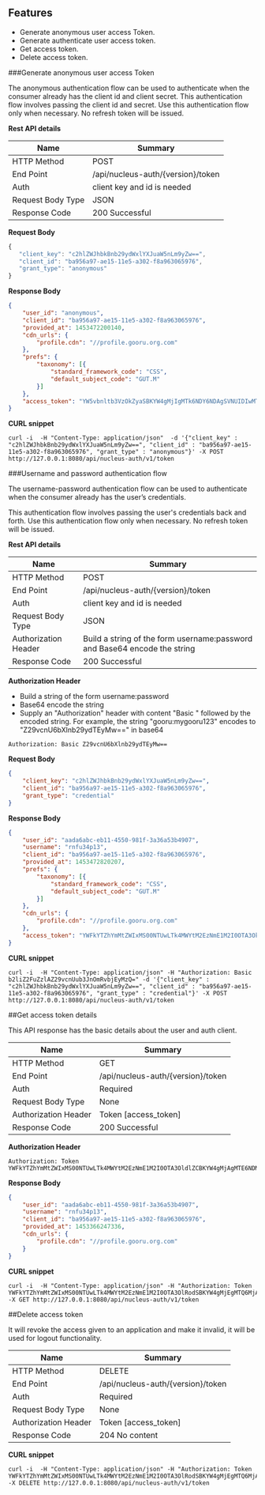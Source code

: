 Features
----------
- Generate anonymous user access Token.
- Generate authenticate user access token.
- Get access token.
- Delete access token.


###Generate anonymous user access Token

   The anonymous authentication flow can be used to authenticate when the consumer already has the client id and client secret.
   This authentication flow involves passing the client id and secret. Use this authentication flow only when necessary. No refresh token will be issued.

**Rest API details**

| Name | Summary |
|------------------------|--------|
| HTTP Method | POST |
| End Point | /api/nucleus-auth/{version}/token |
| Auth | client key and id is needed |
| Request Body Type | JSON |
| Response Code | 200 Successful |

**Request Body**

```javascript
{
   "client_key": "c2hlZWJhbkBnb29ydWxlYXJuaW5nLm9yZw==",
   "client_id": "ba956a97-ae15-11e5-a302-f8a963065976",
   "grant_type": "anonymous"
}
```

**Response Body**

```json
{
    "user_id": "anonymous",
    "client_id": "ba956a97-ae15-11e5-a302-f8a963065976",
    "provided_at": 1453472200140,
    "cdn_urls": {
        "profile.cdn": "//profile.gooru.org.com"
    },
    "prefs": {
        "taxonomy": [{
            "standard_framework_code": "CSS",
            "default_subject_code": "GUT.M"
        }]
    },
    "access_token": "YW5vbnltb3VzOkZyaSBKYW4gMjIgMTk6NDY6NDAgSVNUIDIwMTY6MTQ1MzQ3MjIwMDE0MA=="
}
```

**CURL snippet**

```
curl -i  -H "Content-Type: application/json"  -d '{"client_key" : "c2hlZWJhbkBnb29ydWxlYXJuaW5nLm9yZw==", "client_id" : "ba956a97-ae15-11e5-a302-f8a963065976", "grant_type" : "anonymous"}' -X POST http://127.0.0.1:8080/api/nucleus-auth/v1/token

```

###Username and password authentication flow

   The username-password authentication flow can be used to authenticate when the consumer already has the user’s credentials.

   This authentication flow involves passing the user's credentials back and forth. Use this authentication flow only when necessary. No refresh token will be issued.


**Rest API details**

| Name | Summary |
|------------------------|--------|
| HTTP Method | POST |
| End Point | /api/nucleus-auth/{version}/token |
| Auth | client key and id is needed |
| Request Body Type | JSON |
| Authorization Header | Build a string of the form username:password and Base64 encode the string |
| Response Code | 200 Successful |

**Authorization Header**

- Build a string of the form username:password
- Base64 encode the string
- Supply an "Authorization" header with content "Basic " followed by the encoded string. For example, the string "gooru:mygooru123" encodes to "Z29vcnU6bXlnb29ydTEyMw==" in base64

```Authorization: Basic Z29vcnU6bXlnb29ydTEyMw==```

**Request Body**

```json
{
    "client_key": "c2hlZWJhbkBnb29ydWxlYXJuaW5nLm9yZw==",
    "client_id": "ba956a97-ae15-11e5-a302-f8a963065976",
    "grant_type": "credential"
}
```

**Response Body**

```json
{
    "user_id": "aada6abc-eb11-4550-981f-3a36a53b4907",
    "username": "rnfu34p13",
    "client_id": "ba956a97-ae15-11e5-a302-f8a963065976",
    "provided_at": 1453472820207,
    "prefs": {
        "taxonomy": [{
            "standard_framework_code": "CSS",
            "default_subject_code": "GUT.M"
        }]
    },
    "cdn_urls": {
        "profile.cdn": "//profile.gooru.org.com"
    },
    "access_token": "YWFkYTZhYmMtZWIxMS00NTUwLTk4MWYtM2EzNmE1M2I0OTA3OkZyaSBKYW4gMjIgMTk6NTc6MDAgSVNUIDIwMTY6MTQ1MzQ3MjgyMDIwNw=="
}
```

**CURL snippet**

```
curl -i  -H "Content-Type: application/json" -H "Authorization: Basic b2liZ2FuZzlAZ29vcnUub3JnOmRvbjEyMzQ=" -d '{"client_key" : "c2hlZWJhbkBnb29ydWxlYXJuaW5nLm9yZw==", "client_id" : "ba956a97-ae15-11e5-a302-f8a963065976", "grant_type" : "credential"}' -X POST http://127.0.0.1:8080/api/nucleus-auth/v1/token
```

##Get access token  details 

 This API response has the basic details about the user and  auth client.

| Name | Summary |
|------------------------|--------|
| HTTP Method | GET |
| End Point | /api/nucleus-auth/{version}/token |
| Auth | Required |
| Request Body Type | None |
| Authorization Header | Token [access_token] |
| Response Code | 200 Successful |

**Authorization Header**

```
Authorization: Token YWFkYTZhYmMtZWIxMS00NTUwLTk4MWYtM2EzNmE1M2I0OTA3OldlZCBKYW4gMjAgMTE6NDM6MzEgSVNUIDIwMTY6MTQ1MzI3MDQxMTkxNA==
```

**Response Body**

```json 
{
    "user_id": "aada6abc-eb11-4550-981f-3a36a53b4907",
    "username": "rnfu34p13",
    "client_id": "ba956a97-ae15-11e5-a302-f8a963065976",
    "provided_at": 1453366247336,
    "cdn_urls": {
        "profile.cdn": "//profile.gooru.org.com"
    }
}
```

**CURL snippet**

```
curl -i  -H "Content-Type: application/json" -H "Authorization: Token YWFkYTZhYmMtZWIxMS00NTUwLTk4MWYtM2EzNmE1M2I0OTA3OlRodSBKYW4gMjEgMTQ6MjA6NDcgSVNUIDIwMTY6MTQ1MzM2NjI0NzMzNg=="  -X GET http://127.0.0.1:8080/api/nucleus-auth/v1/token
```

##Delete access token 

It will revoke the access given to an application and make it invalid, it will be used for logout functionality.

| Name | Summary |
|------------------------|--------|
| HTTP Method | DELETE |
| End Point | /api/nucleus-auth/{version}/token |
| Auth | Required |
| Request Body Type | None |
| Authorization Header | Token [access_token] |
| Response Code | 204 No content |


**CURL snippet**

```
curl -i  -H "Content-Type: application/json" -H "Authorization: Token YWFkYTZhYmMtZWIxMS00NTUwLTk4MWYtM2EzNmE1M2I0OTA3OlRodSBKYW4gMjEgMTQ6MjA6NDcgSVNUIDIwMTY6MTQ1MzM2NjI0NzMzNg=="  -X DELETE http://127.0.0.1:8080/api/nucleus-auth/v1/token
```

